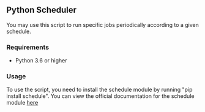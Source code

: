 ## Python Scheduler

You may use this script to run specific jobs periodically according to a given schedule.
</br>
### Requirements
* Python 3.6 or higher

### Usage

To use the script, you need to install the schedule module by running "pip install schedule". You can view the official documentation for the schedule module [here](https://schedule.readthedocs.io/en/stable/)
